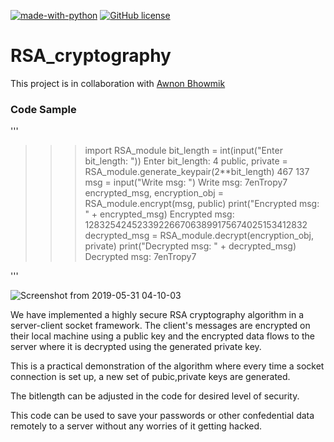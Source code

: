 [![made-with-python](https://img.shields.io/badge/Made%20with-Python-1f425f.svg)](https://www.python.org/) [![GitHub license](https://img.shields.io/github/license/Naereen/StrapDown.js.svg)](https://github.com/Naereen/StrapDown.js/blob/master/LICENSE)

# RSA_cryptography

This project is in collaboration with [Awnon Bhowmik](https://github.com/awnonbhowmik)

### Code Sample

'''
>>> import RSA_module
>>> bit_length = int(input("Enter bit_length: "))
Enter bit_length: 4
>>> public, private = RSA_module.generate_keypair(2**bit_length)
467 137
>>> msg = input("Write msg: ")
Write msg: 7enTropy7
>>> encrypted_msg, encryption_obj = RSA_module.encrypt(msg, public)
>>> print("Encrypted msg: " + encrypted_msg)
Encrypted msg: 1283254245233922667063899175674025153412832
>>> decrypted_msg = RSA_module.decrypt(encryption_obj, private)
>>> print("Decrypted msg: " + decrypted_msg)
Decrypted msg: 7enTropy7
>>> 
'''


![Screenshot from 2019-05-31 04-10-03](https://user-images.githubusercontent.com/36446402/58669503-15599b00-835a-11e9-8dee-2eebd99b79b3.png)



We have implemented a highly secure RSA cryptography algorithm in a server-client socket framework. The client's messages are encrypted on their local machine using a public key and the encrypted data flows to the server where it is decrypted using the generated private key. 

This is a practical demonstration of the algorithm where every time a socket connection is set up, a new set of pubic,private keys are generated. 

The bitlength can be adjusted in the code for desired level of security.

This code can be used to save your passwords or other confedential data remotely to a server without any worries of it getting hacked.
